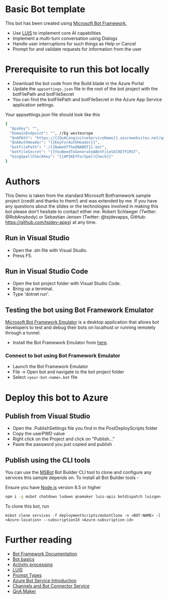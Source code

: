 # Basic Bot template
This bot has been created using [Microsoft Bot Framework](https://dev.botframework.com),
- Use [LUIS](https://luis.ai) to implement core AI capabilities
- Implement a multi-turn conversation using Dialogs
- Handle user interruptions for such things as Help or Cancel
- Prompt for and validate requests for information from the user

# Prerequisite to run this bot locally
- Download the bot code from the Build blade in the Azure Portal
- Update the `appsettings.json` file in the root of the bot project with the botFilePath and botFileSecret 
- You can find the botFilePath and botFileSecret in the Azure App Service application settings.

Your appsettings.json file should look like this
```bash
{
  "ApiKey": "",
  "DomainEndpoint": "", //Eg westeurope
  "QnAPAth": "https://{{QnAConginitveServiceName}}.azurewebsites.net/qnamaker/knowledgebases/{{Key}}/generateAnswer",
  "QnAAuthHeader": "{{KeyForAuthHeader}}",
  "botFilePath": "./{{NameOfTheQNABOT}}.bot",
  "botFileSecret": "{{YouNeedToGenerateABotFileSECRETFIRST",
  "bingSpellCheckKey": "{{APIKEYForSpellCheck}}"
}
```
# Authors
This Demo is taken from the standard Microsoft Botframework sample project (credit and thanks to them!) and was extended by me. 
If you have any questions about the slides or the technologies involved in making this bot please don't hesitate to contact either me:
Robert Schlaeger (Twitter: @RobAnybody) or Sebastian Jensen (Twitter: @tsjdevapps, GitHub: https://github.com/tsjdev-apps) at any time.

## Run in Visual Studio
- Open the .sln file with Visual Studio.
- Press F5.
## Run in Visual Studio Code
- Open the bot project folder with Visual Studio Code.
- Bring up a terminal.
- Type 'dotnet run'.
## Testing the bot using Bot Framework Emulator
[Microsoft Bot Framework Emulator](https://aka.ms/botframework-emulator) is a desktop application that allows bot developers to test and debug
their bots on localhost or running remotely through a tunnel.
- Install the Bot Framework Emulator from [here](https://aka.ms/botframework-emulator).
### Connect to bot using Bot Framework Emulator
- Launch the Bot Framework Emulator
- File -> Open bot and navigate to the bot project folder
- Select `<your-bot-name>.bot` file

# Deploy this bot to Azure
## Publish from Visual Studio
- Open the .PublishSettings file you find in the PostDeployScripts folder
- Copy the userPWD value
- Right click on the Project and click on "Publish..."
- Paste the password you just copied and publish

## Publish using the CLI tools
You can use the [MSBot](https://github.com/microsoft/botbuilder-tools) Bot Builder CLI tool to clone and configure any services this sample depends on. 
To install all Bot Builder tools - 

Ensure you have [Node.js](https://nodejs.org/) version 8.5 or higher

```bash
npm i -g msbot chatdown ludown qnamaker luis-apis botdispatch luisgen
```
To clone this bot, run
```
msbot clone services -f deploymentScripts/msbotClone -n <BOT-NAME> -l <Azure-location> --subscriptionId <Azure-subscription-id>
```
# Further reading
- [Bot Framework Documentation](https://docs.botframework.com)
- [Bot basics](https://docs.microsoft.com/en-us/azure/bot-service/bot-builder-basics?view=azure-bot-service-4.0)
- [Activity processing](https://docs.microsoft.com/en-us/azure/bot-service/bot-builder-concept-activity-processing?view=azure-bot-service-4.0)
- [LUIS](https://luis.ai)
- [Prompt Types](https://docs.microsoft.com/en-us/azure/bot-service/bot-builder-prompts?view=azure-bot-service-4.0&tabs=javascript)
- [Azure Bot Service Introduction](https://docs.microsoft.com/en-us/azure/bot-service/bot-service-overview-introduction?view=azure-bot-service-4.0)
- [Channels and Bot Connector Service](https://docs.microsoft.com/en-us/azure/bot-service/bot-concepts?view=azure-bot-service-4.0)
- [QnA Maker](https://qnamaker.ai)

